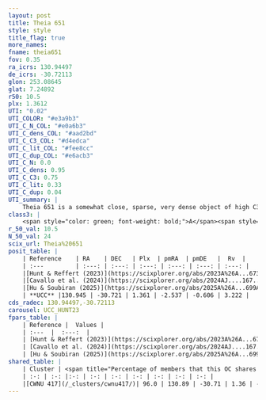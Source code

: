 ```yaml
---
layout: post
title: Theia 651
style: style
title_flag: true
more_names: 
fname: theia651
fov: 0.35
ra_icrs: 130.94497
de_icrs: -30.72113
glon: 253.08645
glat: 7.24892
r50: 10.5
plx: 1.3612
UTI: "0.02"
UTI_COLOR: "#e3a9b3"
UTI_C_N_COL: "#e0a6b3"
UTI_C_dens_COL: "#aad2bd"
UTI_C_C3_COL: "#d4edca"
UTI_C_lit_COL: "#fee8cc"
UTI_C_dup_COL: "#e6acb3"
UTI_C_N: 0.0
UTI_C_dens: 0.95
UTI_C_C3: 0.75
UTI_C_lit: 0.33
UTI_C_dup: 0.04
UTI_summary: |
    Theia 651 is a somewhat close, sparse, very dense object of high C3 quality. It was recently reported in the literature.<br><br><span style="color: #99180f; font-weight: bold;">Warning: </span>This is very likely a duplicate object, which shares a large percentage of members with at least one previously reported entry.<br><br><span style="color: #99180f; font-weight: bold;">Warning: </span>contains less than 25 stars with <i>P>0.5</i> estimated.
class3: |
    <span style="color: green; font-weight: bold;">A</span><span style="color: #FFC300; font-weight: bold;">B</span>
r_50_val: 10.5
N_50_val: 24
scix_url: Theia%20651
posit_table: |
    | Reference    | RA    | DEC   | Plx  | pmRA  | pmDE   |  Rv  |
    | :---         | :---: | :---: | :---: | :---: | :---: | :---: |
    |[Hunt & Reffert (2023)](https://scixplorer.org/abs/2023A%26A...673A.114H) | 130.957 | -30.737 | 1.356 | -2.59 | -0.554 | 3.95 |
    |[Cavallo et al. (2024)](https://scixplorer.org/abs/2024AJ....167...12C) | 130.833 | -30.747 | 1.36 | -- | -- | -- |
    |[Hu & Soubiran (2025)](https://scixplorer.org/abs/2025A%26A...699A.246H) | 130.833 | -30.747 | -- | -- | -- | -- |
    | **UCC** |130.945 | -30.721 | 1.361 | -2.537 | -0.606 | 3.222 | 
cds_radec: 130.94497,-30.72113
carousel: UCC_HUNT23
fpars_table: |
    | Reference |  Values |
    | :---  |  :---:  |
    | [Hunt & Reffert (2023)](https://scixplorer.org/abs/2023A%26A...673A.114H) | `AV50=0.089, diffAV50=0.301, MOD50=9.197, logAge50=8.838` |
    | [Cavallo et al. (2024)](https://scixplorer.org/abs/2024AJ....167...12C) | `AV50=0.19, dMod50=9.2, logAge50=8.76, [Fe/H]50=0.14` |
    | [Hu & Soubiran (2025)](https://scixplorer.org/abs/2025A%26A...699A.246H) | `MA22=-0.27, MA23f=-0.07, MZ23=-0.09, MK24=-0.08, MF24=-0.03` |
shared_table: |
    | Cluster | <span title="Percentage of members that this OC shares with the ones listed">%</span>   | RA   | DEC   | Plx   | pmRA  | pmDE  | Rv | UTI |
    | :-: | :-: |:-: | :-: | :-: | :-: | :-: | :-: | :-: |
    |[CWNU 417](/_clusters/cwnu417/)| 96.0 | 130.89 | -30.71 | 1.36 | -2.56 | -0.55 | 2.96 |0.37 |
---
```

